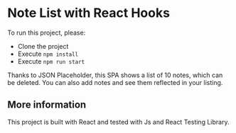 # Note List with React Hooks
To run this project, please:

- Clone the project
- Execute `npm install` 
- Execute `npm run start`

Thanks to JSON Placeholder, this SPA shows a list of 10 notes, which can be deleted. You can also add notes and see them reflected in your listing.

## More information
This project is built with React and tested with Js and React Testing Library.
